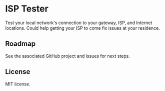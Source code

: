 # ISP Tester

Test your local network's connection to your gateway, ISP, and Internet locations. Could help getting your ISP to come fix issues at your residence.

## Roadmap

See the associated GitHub project and issues for next steps.

## License

MIT license.
